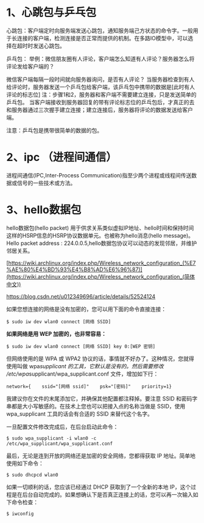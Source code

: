 # 1、心跳包与乒乓包
心跳包：客户端定时向服务端发送心跳包，通知服务端己方状态的命令字。一般用于长连接的客户端，检测连接是否正常而提供的机制。在多路IO模型中，可以选择在超时时发送心跳包。

乒乓包：
举例：微信朋友圈有人评论，客户端怎么知道有人评论？服务器怎么将评论发给客户端的？

微信客户端每隔一段时间就向服务器询问，是否有人评论？
当服务器检查到有人给评论时，服务器发送一个乒乓包给客户端，该乒乓包中携带的数据是[此时有人评论的标志位]
注：步骤1和2，服务器和客户端不需要建立连接，只是发送简单的乒乓包。
当客户端接收到服务器回复的带有评论标志位的乒乓包后，才真正的去和服务器通过三次握手建立连接；建立连接后，服务器将评论的数据发送给客户端。

注意：乒乓包是携带很简单的数据的包。

# 2、ipc （进程间通信）
进程间通信(IPC,Inter-Process Communication)指至少两个进程或线程间传送数据或信号的一些技术或方法。

# 3、hello数据包 
hello数据包(hello packet)
用于供求关系类似虚拟IP地址、hello时间和保持时间这样的HSRP信息的HSRP协议数据单元。也被称为hello消息(hello message)。
Hello packet address : 224.0.0.5,hello数据包协议可以动态的发现邻居，并维护邻居关系。



[https://wiki.archlinux.org/index.php/Wireless_network_configuration_(%E7%AE%80%E4%BD%93%E4%B8%AD%E6%96%87)](https://wiki.archlinux.org/index.php/Wireless_network_configuration_(简体中文))

https://blog.csdn.net/u012349696/article/details/52524124

如果您想连接的网络是没有加密的，您可以用下面的命令直接连接：

```
$ sudo iw dev wlan0 connect [网络 SSID]
```

**如果网络是用 WEP 加密的，也非常容易：**

```
$ sudo iw dev wlan0 connect [网络 SSID] key 0:[WEP 密钥]
```

但网络使用的是 WPA 或 WPA2 协议的话，事情就不好办了。这种情况，您就得使用叫做 wpa*supplicant 的工具，它默认是没有的。然后需要修改 /etc/wpa*supplicant/wpa_supplicant.conf 文件，增加如下行：

```
network={    ssid="[网络 ssid]"    psk="[密码]"    priority=1}
```

我建议你在文件的末尾添加它，并确保其他配置都注释掉。要注意 SSID 和密码字串都是大小写敏感的。在技术上您也可以把接入点的名称当做是 SSID，使用 wpa_supplicant 工具的话会有合适的 SSID 来替代这个名字。

一旦配置文件修改完成后，在后台启动此命令：

```
$ sudo wpa_supplicant -i wlan0 -c /etc/wpa_supplicant/wpa_supplicant.conf
```

最后，无论是连到开放的网络还是加密的安全网络，您都得获取 IP 地址。简单地使用如下命令：

```
$ sudo dhcpcd wlan0
```

如果一切顺利的话，您应该已经通过 DHCP 获取到了一个全新的本地 IP，这个过程是在后台自动完成的。如果想确认下是否真正连接上的话，您可以再一次输入如下命令检查：

```
$ iwconfig
```









